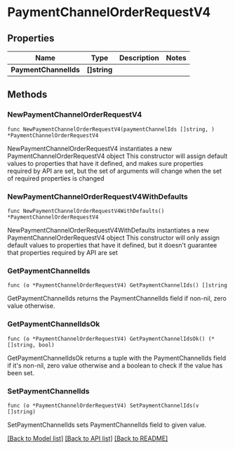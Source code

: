 # PaymentChannelOrderRequestV4

## Properties

Name | Type | Description | Notes
------------ | ------------- | ------------- | -------------
**PaymentChannelIds** | **[]string** |  | 

## Methods

### NewPaymentChannelOrderRequestV4

`func NewPaymentChannelOrderRequestV4(paymentChannelIds []string, ) *PaymentChannelOrderRequestV4`

NewPaymentChannelOrderRequestV4 instantiates a new PaymentChannelOrderRequestV4 object
This constructor will assign default values to properties that have it defined,
and makes sure properties required by API are set, but the set of arguments
will change when the set of required properties is changed

### NewPaymentChannelOrderRequestV4WithDefaults

`func NewPaymentChannelOrderRequestV4WithDefaults() *PaymentChannelOrderRequestV4`

NewPaymentChannelOrderRequestV4WithDefaults instantiates a new PaymentChannelOrderRequestV4 object
This constructor will only assign default values to properties that have it defined,
but it doesn't guarantee that properties required by API are set

### GetPaymentChannelIds

`func (o *PaymentChannelOrderRequestV4) GetPaymentChannelIds() []string`

GetPaymentChannelIds returns the PaymentChannelIds field if non-nil, zero value otherwise.

### GetPaymentChannelIdsOk

`func (o *PaymentChannelOrderRequestV4) GetPaymentChannelIdsOk() (*[]string, bool)`

GetPaymentChannelIdsOk returns a tuple with the PaymentChannelIds field if it's non-nil, zero value otherwise
and a boolean to check if the value has been set.

### SetPaymentChannelIds

`func (o *PaymentChannelOrderRequestV4) SetPaymentChannelIds(v []string)`

SetPaymentChannelIds sets PaymentChannelIds field to given value.



[[Back to Model list]](../README.md#documentation-for-models) [[Back to API list]](../README.md#documentation-for-api-endpoints) [[Back to README]](../README.md)


